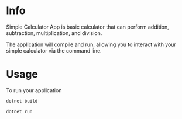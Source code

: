 # Info
Simple Calculator App is basic calculator that can perform addition, subtraction, multiplication, and division.

The application will compile and run, allowing you to interact with your simple calculator via the command line.

# Usage
To run your application

```sh
dotnet build
```

```sh
dotnet run
```

